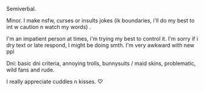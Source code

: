 Semiverbal.

Minor. I make nsfw, curses or insults jokes (ik boundaries, i'll do my best to int w caution n watch my words) .

I'm an impatient person at times, i'm trying my best to control it. I'm sorry if i dry text or late respond, I might be doing smth. I'm very awkward with new ppl

Dni: basic dni criteria, annoying trolls, bunnysuits / maid skins, problematic, wild fans and rude.

I really appreciate cuddles n kisses. ♡
